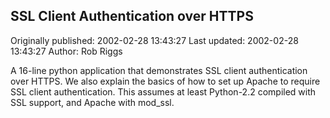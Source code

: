 ## SSL Client Authentication over HTTPS 
Originally published: 2002-02-28 13:43:27 
Last updated: 2002-02-28 13:43:27 
Author: Rob Riggs 
 
A 16-line python application that demonstrates SSL client authentication over HTTPS. We also explain the basics of how to set up Apache to require SSL client authentication. This assumes at least Python-2.2 compiled with SSL support, and Apache with mod_ssl.